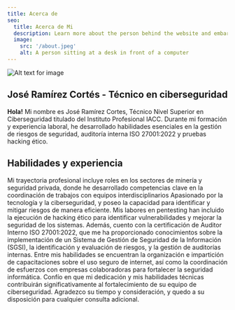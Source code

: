 ```yaml
---
title: Acerca de 
seo:
  title: Acerca de Mi
  description: Learn more about the person behind the website and embark on a journey of inspiration and shared experiences.
  image:
    src: '/about.jpeg'
    alt: A person sitting at a desk in front of a computer
---
```


![Alt text for image](/about.jpeg)

## José Ramírez Cortés - Técnico en ciberseguridad

**Hola!** Mi nombre es José Ramírez Cortes, Técnico Nivel Superior en Ciberseguridad titulado del Instituto Profesional IACC. Durante mi formación y experiencia laboral, he desarrollado habilidades esenciales en la gestión de riesgos de seguridad, auditoría interna ISO 27001:2022 y pruebas hacking ético. 

## Habilidades y experiencia

Mi trayectoria profesional incluye roles en los sectores de minería y seguridad privada, donde he desarrollado competencias clave en la coordinación de trabajos con equipos interdisciplinarios
Apasionado por la tecnología y la ciberseguridad, y poseo la capacidad para identificar y mitigar riesgos de manera eficiente. Mis labores en pentesting han incluido la ejecución de hacking ético para identificar vulnerabilidades y mejorar la seguridad de los sistemas. Además, cuento con la certificación de Auditor Interno ISO 27001:2022, que me ha proporcionado conocimientos sobre la implementación de un Sistema de Gestión de Seguridad de la Información (SGSI), la identificación y evaluación de riesgos, y la gestión de auditorías internas. Entre mis habilidades se encuentran la organización e impartición de capacitaciones sobre el uso seguro de internet, así como la coordinación de esfuerzos con empresas colaboradoras para fortalecer la seguridad informática. Confío en que mi dedicación y mis habilidades técnicas contribuirán significativamente al fortalecimiento de su equipo de ciberseguridad. Agradezco su tiempo y consideración, y quedo a su disposición para cualquier consulta adicional.

<!--
## Innovation and Problem-Solving

I thrive on solving complex problems and transforming ideas into functional, elegant websites. Whether it's optimizing performance, implementing new features, or troubleshooting issues, I approach each challenge with enthusiasm and a commitment to delivering high-quality solutions.

## Global Perspective, Local Impact

Living in Estonia has not only influenced my appreciation for nature and culture but has also shaped my approach to web development. I understand the importance of creating digital solutions that resonate with local audiences while maintaining a global perspective.

## Continuous Learning

The dynamic nature of the tech industry inspires me to stay up-to-date with the latest trends and advancements. I'm always eager to expand my skill set and embrace emerging technologies that enhance the functionality and aesthetics of the websites I create.

## Collaboration and Communication

I believe in the power of collaboration and effective communication. Whether working with clients, designers, or fellow developers, I value clear communication to ensure the success of every project.

## Get in Touch

Are you looking to elevate your online presence or bring your digital ideas to life? I'd love to hear from you! Feel free to reach out for collaboration, consultation, or just a friendly chat about all things web development.

_Let's build something amazing together!_
-->
